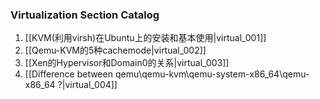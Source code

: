 ### Virtualization Section Catalog

1. [[KVM(利用virsh)在Ubuntu上的安装和基本使用|virtual_001]] 
1. [[Qemu-KVM的5种cachemode|virtual_002]]
1. [[Xen的Hypervisor和Domain0的关系|virtual_003]] 
1. [[Difference between qemu\qemu-kvm\qemu-system-x86_64\qemu-x86_64 ?|virtual_004]] 
